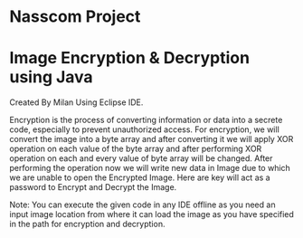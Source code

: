 # Nasscom Project
# Image Encryption &amp; Decryption using Java
Created By Milan
Using Eclipse IDE.

Encryption is the process of converting information or data into a secrete code, especially to prevent unauthorized access.
For encryption, we will convert the image into a byte array and after converting it we will apply XOR operation on each value of the byte array and after performing XOR operation on each and every value of byte array will be changed. After performing the operation now we will write new data in Image due to which we are unable to open the Encrypted Image. Here are key will act as a password to Encrypt and Decrypt the Image.

Note: You can execute the given code in any IDE offline as you need an input image location from where it can load the image as you have specified in the path for encryption and decryption.
